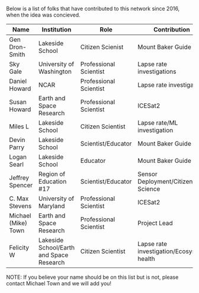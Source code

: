 Below is a list of folks that have contributed to this network since 2016, when the idea was concieved. 

| Name | Institution | Role | Contribution | Contact |
| ------------- | ------------- | ------------- | ------------- | ------------- |
| Gen Dron-Smith | Lakeside School | Citizen Scienist | Mount Baker Guide | ---|
| Sky Gale | University of Washington | Professional Scientist  |  Lapse rate investigations | skycgale AT uw.edu |
| Daniel Howard | NCAR | Professional Scientist | Lapse rate investigation  | dhoward AT ucar.edu |
| Susan Howard | Earth and Space Research  | Professional Scientist  | ICESat2 | showard AT esr.edu |
| Miles L | Lakeside School | Citizen Scientist | Lapse rate/ML investigation| MilesL25 AT lakesideschool.org |
| Devin Parry | Lakeside School | Scientist/Educator | Mount Baker Guide | devin.parry  AT lakesideschool.org |
| Logan Searl | Lakeside School | Educator | Mount Baker Guide | logan.searl  AT lakesideschool.org |
| Jeffrey Spencer | Region of Education #17 | Scientist/Educator | Sensor Deployment/Citizen Science | spencerj AT roe17.org |
| C. Max Stevens | University of Maryland | Professional Scientist | ICESat2 | maxstev AT umd.edu |
| Michael (Mike) Town | Earth and Space Research | Professional Scientist | Project Lead | michael.town AT esr.org |
| Felicity W | Lakeside School/Earth and Space Research | Citizen Scientist | Lapse rate investigation/Ecosystem health | felicityw26 AT lakesideschool.org |

NOTE: If you believe your name should be on this list but is not, please contact Michael Town and we will add you! 
